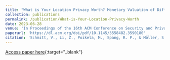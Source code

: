 ```yaml
---
title: "What is Your Location Privacy Worth? Monetary Valuation of Different Location Types and Privacy Influencing Factors"
collection: publications
permalink: /publication/What-is-Your-Location-Privacy-Worth
date: 2023-06-28
venue: 'In Proceedings of the 16th ACM Conference on Security and Privacy in Wireless and Mobile Networks'
paperurl: 'https://dl.acm.org/doi/pdf/10.1145/3558482.3590180'
citation: 'Schmitt, V., Li, Z., Poikela, M., Spang, R. P., & Möller, S. (2023, May). What is Your Location Privacy Worth? Monetary Valuation of Different Location Types and Privacy Influencing Factors. In Proceedings of the 16th ACM Conference on Security and Privacy in Wireless and Mobile Networks (pp. 19-29).'
---
```


[Access paper here](https://dl.acm.org/doi/pdf/10.1145/3558482.3590180){:target="_blank"}